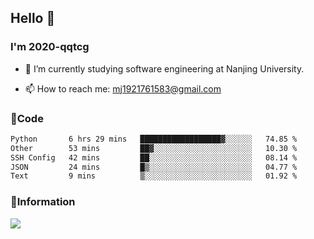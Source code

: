 ## Hello 👋


### I'm 2020-qqtcg

- 🔭 I’m currently studying software engineering at Nanjing University. 
<!-- - 🌱 I’m currently learning MLsys and -->
<!-- - 👯 I’m looking to collaborate on ... -->
<!-- - 🤔 I’m looking for help with ... -->
<!-- - 💬 Ask me about ... -->
- 📫 How to reach me: mj1921761583@gmail.com
<!-- - 😄 Pronouns: ... -->
<!-- - ⚡ Fun fact: ... -->

### 🌱Code
<!--START_SECTION:waka-->

```txt
Python       6 hrs 29 mins   ██████████████████▓░░░░░░   74.85 %
Other        53 mins         ██▓░░░░░░░░░░░░░░░░░░░░░░   10.30 %
SSH Config   42 mins         ██░░░░░░░░░░░░░░░░░░░░░░░   08.14 %
JSON         24 mins         █▒░░░░░░░░░░░░░░░░░░░░░░░   04.77 %
Text         9 mins          ▒░░░░░░░░░░░░░░░░░░░░░░░░   01.92 %
```

<!--END_SECTION:waka-->

### 💬Information
![](https://github-readme-stats.vercel.app/api?username=2020-qqtcg&theme=buefy&hide_border=false)


<!-- <div align="center"> <img src="https://github-readme-activity-graph.vercel.app/graph?username=2020-qqtcg&theme=minimal" /> </div> -->


